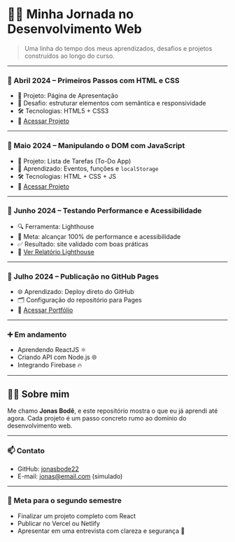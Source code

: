 # 👨‍💻 Minha Jornada no Desenvolvimento Web

> Uma linha do tempo dos meus aprendizados, desafios e projetos construídos ao longo do curso.

---

### 📍 Abril 2024 – Primeiros Passos com HTML e CSS

- 🚀 Projeto: Página de Apresentação
- 🎯 Desafio: estruturar elementos com semântica e responsividade
- 🛠️ Tecnologias: HTML5 + CSS3
- 🔗 [Acessar Projeto](https://jonasbode22.github.io/meu-portifolio/pagina-apresentacao)

---

### 📍 Maio 2024 – Manipulando o DOM com JavaScript

- 📌 Projeto: Lista de Tarefas (To-Do App)
- 🧠 Aprendizado: Eventos, funções e `localStorage`
- 🛠️ Tecnologias: HTML + CSS + JS
- 🔗 [Acessar Projeto](https://jonasbode22.github.io/meu-portifolio/todo)

---

### 📍 Junho 2024 – Testando Performance e Acessibilidade

- 🔍 Ferramenta: Lighthouse
- 🎯 Meta: alcançar 100% de performance e acessibilidade
- ✅ Resultado: site validado com boas práticas
- 🔗 [Ver Relatório Lighthouse](https://jonasbode22.github.io/meu-portifolio/lighthouse)

---

### 📍 Julho 2024 – Publicação no GitHub Pages

- 🌐 Aprendizado: Deploy direto do GitHub
- 🗂️ Configuração do repositório para Pages
- 🔗 [Acessar Portfólio](https://jonasbode22.github.io/meu-portifolio)

---

### ➕ Em andamento

- Aprendendo ReactJS ⚛️
- Criando API com Node.js 🌐
- Integrando Firebase 🔥

---

## 🙋‍♂️ Sobre mim

Me chamo **Jonas Bodê**, e este repositório mostra o que eu já aprendi até agora. Cada projeto é um passo concreto rumo ao domínio do desenvolvimento web.

---

### 📫 Contato

- GitHub: [jonasbode22](https://github.com/jonasbode22)
- E-mail: jonas@email.com (simulado)

---

### 🧭 Meta para o segundo semestre

- Finalizar um projeto completo com React
- Publicar no Vercel ou Netlify
- Apresentar em uma entrevista com clareza e segurança 💼
